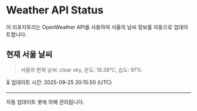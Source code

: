 
# Weather API Status

이 리포지토리는 OpenWeather API를 사용하여 서울의 날씨 정보를 자동으로 업데이트합니다.

## 현재 서울 날씨
> 서울의 현재 날씨: clear sky, 온도: 18.38°C, 습도: 97%

⏳ 업데이트 시간: 2025-09-25 20:15:50 (UTC)

---
자동 업데이트 봇에 의해 관리됩니다.
